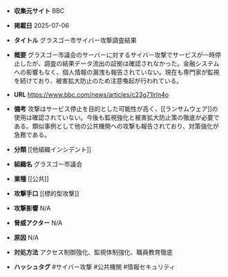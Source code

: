 - **収集元サイト**
BBC

- **掲載日**
2025-07-06

- **タイトル**
グラスゴー市サイバー攻撃調査結果

- **概要**
グラスゴー市議会のサーバーに対するサイバー攻撃でサービスが一時停止したが、調査の結果データ流出の証拠は確認されなかった。金融システムへの影響もなく、個人情報の漏洩も報告されていない。現在も専門家が監視を続けており、被害拡大防止のため注意喚起が行われている。

- **URL**
https://www.bbc.com/news/articles/c23g71lrln4o

- **備考**
攻撃はサービス停止を目的とした可能性が高く、[[ランサムウェア]]の使用は確認されていない。今後も監視強化と被害拡大防止策の徹底が必要である。類似事例として他の公共機関への攻撃も報告されており、対策強化が急務である。

- **分類**
[[他組織インシデント]]

- **組織名**
グラスゴー市議会

- **業種**
[[公共]]

- **攻撃手口**
[[標的型攻撃]]

- **攻撃影響**
N/A

- **脅威アクター**
N/A

- **原因**
N/A

- **対処方法**
アクセス制御強化、監視体制強化、職員教育徹底

- **ハッシュタグ**
#サイバー攻撃 #公共機関 #情報セキュリティ
